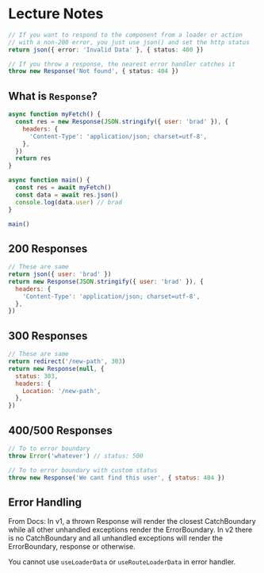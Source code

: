 # Lecture Notes

```ts
// If you want to respond to the component from a loader or action
// with a non-200 error, you just use json() and set the http status
return json({ error: 'Invalid Data' }, { status: 400 })

// If you throw a response, the nearest error handler catches it
throw new Response('Not found', { status: 404 })
```

## What is `Response`?

```js
async function myFetch() {
  const res = new Response(JSON.stringify({ user: 'brad' }), {
    headers: {
      'Content-Type': 'application/json; charset=utf-8',
    },
  })
  return res
}

async function main() {
  const res = await myFetch()
  const data = await res.json()
  console.log(data.user) // brad
}

main()
```

## 200 Responses

```js
// These are same
return json({ user: 'brad' })
return new Response(JSON.stringify({ user: 'brad' }), {
  headers: {
    'Content-Type': 'application/json; charset=utf-8',
  },
})
```

## 300 Responses

```js
// These are same
return redirect('/new-path', 303)
return new Response(null, {
  status: 303,
  headers: {
    Location: '/new-path',
  },
})
```

## 400/500 Responses

```js
// To to error boundary
throw Error('whatever') // status: 500

// To to error boundary with custom status
throw new Response('We cant find this user', { status: 404 })
```

## Error Handling

From Docs: In v1, a thrown Response will render the closest CatchBoundary while all other unhandled exceptions render the ErrorBoundary. In v2 there is no CatchBoundary and all unhandled exceptions will render the ErrorBoundary, response or otherwise.

You cannot use `useLoaderData` or `useRouteLoaderData` in error handler.
